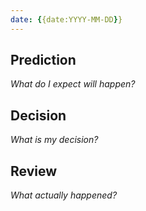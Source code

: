 ```yaml
---
date: {{date:YYYY-MM-DD}}
---
```

## Prediction
*What do I expect will happen?*

## Decision
*What is my decision?*

## Review
*What actually happened?*
